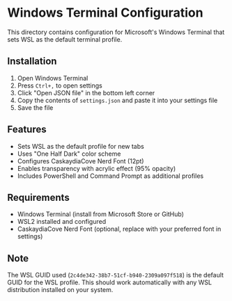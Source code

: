 # Windows Terminal Configuration

This directory contains configuration for Microsoft's Windows Terminal that sets WSL as the default terminal profile.

## Installation

1. Open Windows Terminal
2. Press `Ctrl+,` to open settings
3. Click "Open JSON file" in the bottom left corner
4. Copy the contents of `settings.json` and paste it into your settings file
5. Save the file

## Features

- Sets WSL as the default profile for new tabs
- Uses "One Half Dark" color scheme
- Configures CaskaydiaCove Nerd Font (12pt)
- Enables transparency with acrylic effect (95% opacity)
- Includes PowerShell and Command Prompt as additional profiles

## Requirements

- Windows Terminal (install from Microsoft Store or GitHub)
- WSL2 installed and configured
- CaskaydiaCove Nerd Font (optional, replace with your preferred font in settings)

## Note

The WSL GUID used (`2c4de342-38b7-51cf-b940-2309a097f518`) is the default GUID for the WSL profile. This should work automatically with any WSL distribution installed on your system.

